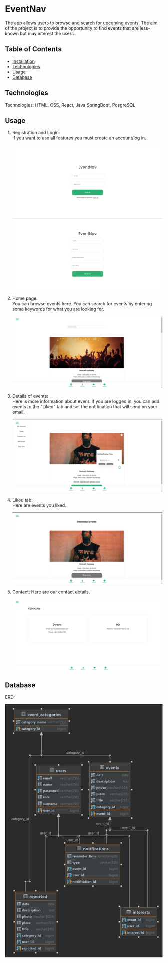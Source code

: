 # EventNav

The app allows users to browse and search for upcoming events. The aim of the project is to provide the opportunity to find events that are less-known but may interest the users.

## Table of Contents

- [Installation](#installation)
- [Technologies](#technologies)
- [Usage](#usage)
- [Database](#database)

## Technologies

Technologies: HTML, CSS, React, Java SpringBoot, PosgreSQL

## Usage

1. Registration and Login:  
   If you want to use all features you must create an account/log in.

   ![Alt text](frontend/src/images/login.png)
   ![Alt text](frontend/src/images/register.png)

2. Home page:  
   You can browse events here.
   You can search for events by entering some keywords for what you are looking for.

   ![Alt text](frontend/src/images/search.png)

3. Details of events:  
   Here is more information about event. If you are logged in, you can add events to the "Liked" tab and set the notification that will send on your email.

   ![Alt text](frontend/src/images/eventDetail.png)

4. Liked tab:  
   Here are events you liked.

   ![Alt text](frontend/src/images/liked.png)

5. Contact:
   Here are our contact details.

   ![Alt text](frontend/src/images/contact.png)

## Database

ERD:

![Alt text](db/diagramERD/ems.png)
